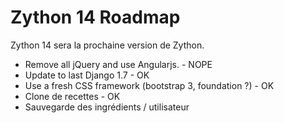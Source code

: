 
Zython 14 Roadmap
=================

Zython 14 sera la prochaine version de Zython.

 * Remove all jQuery and use Angularjs. - NOPE
 * Update to last Django 1.7 - OK
 * Use a fresh CSS framework (bootstrap 3, foundation ?) - OK
 * Clone de recettes - OK
 * Sauvegarde des ingrédients / utilisateur
